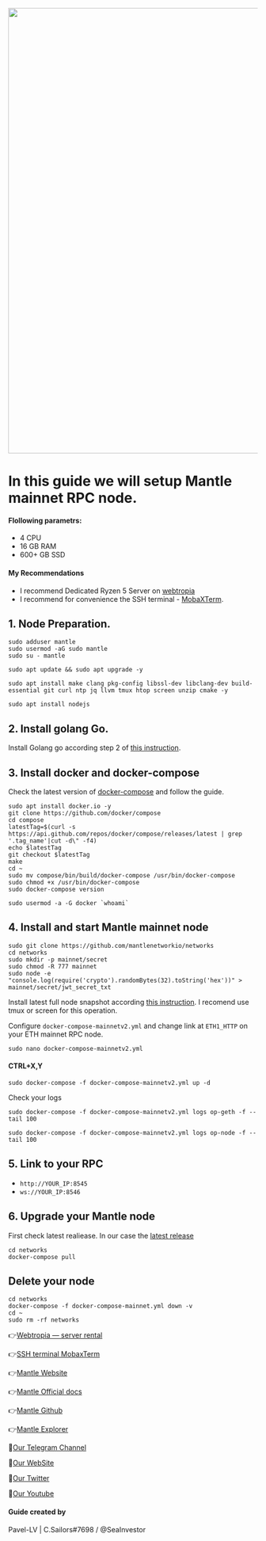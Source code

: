 <p align="center">
 <img src="https://i.postimg.cc/d3FCMXxk/depositphotos-159012884-stock-photo-fireflies-flying-in-the-forest.jpg"width="900"/></a>
</p>

# In this guide we will setup Mantle mainnet RPC node.

#### Flollowing parametrs:
- 4 CPU 
- 16 GB RAM
- 600+ GB SSD
#### My Recommendations
- I recommend Dedicated Ryzen 5 Server on [webtropia](https://bit.ly/45KaUj4)
- I recommend for convenience the SSH terminal - [MobaXTerm](https://mobaxterm.mobatek.net/download.html).

## 1. Node Preparation.
```
sudo adduser mantle
sudo usermod -aG sudo mantle
sudo su - mantle
```
```
sudo apt update && sudo apt upgrade -y
```
```
sudo apt install make clang pkg-config libssl-dev libclang-dev build-essential git curl ntp jq llvm tmux htop screen unzip cmake -y
```
```
sudo apt install nodejs
```

## 2. Install golang Go.

Install Golang go according step 2 of [this instruction](https://github.com/CryptoSailors/cryptosailors-tools/tree/main/Install%20Golang%20%22Go%22).

## 3. Install docker and docker-compose
Check the latest version of [docker-compose](https://github.com/docker/compose/releases) and follow the guide.
```
sudo apt install docker.io -y
git clone https://github.com/docker/compose
cd compose
latestTag=$(curl -s https://api.github.com/repos/docker/compose/releases/latest | grep '.tag_name'|cut -d\" -f4)
echo $latestTag
git checkout $latestTag
make 
cd ~
sudo mv compose/bin/build/docker-compose /usr/bin/docker-compose
sudo chmod +x /usr/bin/docker-compose
sudo docker-compose version
```
```
sudo usermod -a -G docker `whoami`
```
## 4. Install and start Mantle mainnet node
```
sudo git clone https://github.com/mantlenetworkio/networks
cd networks
sudo mkdir -p mainnet/secret
sudo chmod -R 777 mainnet
sudo node -e "console.log(require('crypto').randomBytes(32).toString('hex'))" > mainnet/secret/jwt_secret_txt
```
Install latest full node snapshot according [this instruction](https://github.com/mantlenetworkio/networks/blob/main/run-node-mainnetv2.md#operating-the-node). I recomend use tmux or screen for this operation. 

Configure `docker-compose-mainnetv2.yml` and change link at `ETH1_HTTP` on your ETH mainnet RPC node. 
```
sudo nano docker-compose-mainnetv2.yml
```
#### CTRL+X,Y
```
sudo docker-compose -f docker-compose-mainnetv2.yml up -d
```
Check your logs
```
sudo docker-compose -f docker-compose-mainnetv2.yml logs op-geth -f --tail 100
```
```
sudo docker-compose -f docker-compose-mainnetv2.yml logs op-node -f --tail 100
```

## 5. Link to your RPC
- `http://YOUR_IP:8545`
- `ws://YOUR_IP:8546`

## 6. Upgrade your Mantle node
First check latest realiease. In our case the [latest release](https://github.com/mantlenetworkio/mantle/releases)
```
cd networks
docker-compose pull
```
## Delete your node
```
cd networks
docker-compose -f docker-compose-mainnet.yml down -v
cd ~
sudo rm -rf networks
```
👉[Webtropia — server rental](https://bit.ly/45KaUj4)

👉[SSH terminal MobaxTerm](https://mobaxterm.mobatek.net/download.html)

👉[Mantle Website](https://www.mantle.xyz/)

👉[Mantle Official docs](https://docs.mantle.xyz/network/introduction/overview)

👉[Mantle Github](https://github.com/mantlenetworkio)

👉[Mantle Explorer](https://explorer.mantle.xyz/)

🔰[Our Telegram Channel](https://t.me/CryptoSailorsAnn)

🔰[Our WebSite](cryptosailors.tech)

🔰[Our Twitter](https://twitter.com/Crypto_Sailors)

🔰[Our Youtube](https://www.youtube.com/@CryptoSailors)

#### Guide created by 
Pavel-LV | C.Sailors#7698 / @SeaInvestor
